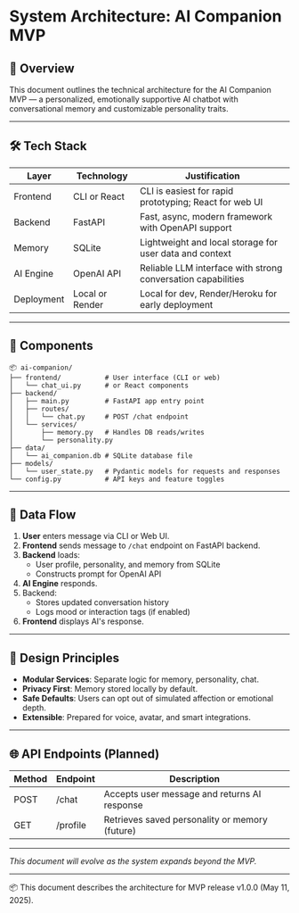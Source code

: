 # System Architecture: AI Companion MVP

## 🧩 Overview

This document outlines the technical architecture for the AI Companion MVP — a personalized, emotionally supportive AI chatbot with conversational memory and customizable personality traits.

---

## 🛠️ Tech Stack

| Layer       | Technology      | Justification                                  |
|-------------|------------------|-----------------------------------------------|
| Frontend    | CLI or React     | CLI is easiest for rapid prototyping; React for web UI |
| Backend     | FastAPI          | Fast, async, modern framework with OpenAPI support |
| Memory      | SQLite           | Lightweight and local storage for user data and context |
| AI Engine   | OpenAI API       | Reliable LLM interface with strong conversation capabilities |
| Deployment  | Local or Render  | Local for dev, Render/Heroku for early deployment |

---

## 🧱 Components

```
📦 ai-companion/
├── frontend/           # User interface (CLI or web)
│   └── chat_ui.py      # or React components
├── backend/
│   ├── main.py         # FastAPI app entry point
│   ├── routes/
│   │   └── chat.py     # POST /chat endpoint
│   └── services/
│       ├── memory.py   # Handles DB reads/writes
│       └── personality.py
├── data/
│   └── ai_companion.db # SQLite database file
├── models/
│   └── user_state.py   # Pydantic models for requests and responses
└── config.py           # API keys and feature toggles
```

---

## 🔁 Data Flow

1. **User** enters message via CLI or Web UI.
2. **Frontend** sends message to `/chat` endpoint on FastAPI backend.
3. **Backend** loads:
   - User profile, personality, and memory from SQLite
   - Constructs prompt for OpenAI API
4. **AI Engine** responds.
5. Backend:
   - Stores updated conversation history
   - Logs mood or interaction tags (if enabled)
6. **Frontend** displays AI's response.

---

## 🔐 Design Principles

- **Modular Services**: Separate logic for memory, personality, chat.
- **Privacy First**: Memory stored locally by default.
- **Safe Defaults**: Users can opt out of simulated affection or emotional depth.
- **Extensible**: Prepared for voice, avatar, and smart integrations.

---

## 🌐 API Endpoints (Planned)

| Method | Endpoint | Description                  |
|--------|----------|------------------------------|
| POST   | /chat    | Accepts user message and returns AI response |
| GET    | /profile | Retrieves saved personality or memory (future) |

---

*This document will evolve as the system expands beyond the MVP.*

---
📦 This document describes the architecture for MVP release v1.0.0 (May 11, 2025).